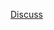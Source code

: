 [Discuss](https://leetcode.com/problems/minimum-domino-rotations-for-equal-row/discuss/1865373/C%2B%2B-oror-2-Approaches-oror-Explained-With-Algorithm-oror-Easy-and-Simple)